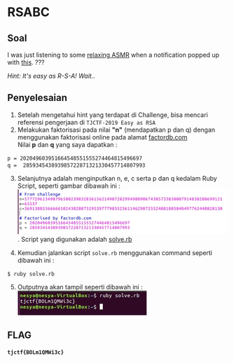 # RSABC

## Soal 
I was just listening to some [relaxing ASMR](https://youtu.be/J2g3lvNkAfI) when a notification popped up with [this](https://static.tjctf.org/68f148e8d4b5ceb8f9fa6da568db024c28b80b55891fba49880b76b35d436114_rsa.txt).
???

_Hint: 
It's easy as R-S-A! Wait.._

## Penyelesaian
1. Setelah mengetahui hint yang terdapat di Challenge, bisa mencari referensi pengerjaan di `TJCTF-2019 Easy as RSA`
2. Melakukan faktorisasi pada nilai __"n"__ (mendapatkan p dan q) dengan menggunakan faktorisasi online pada alamat [factordb.com](http://factordb.com/)
<br> Nilai __p__ dan __q__ yang saya dapatkan :
```
p = 202049603951664548551555274464815496697
q =  285934543893985722871321330457714807993
```
3. Selanjutnya adalah menginputkan n, e, c serta p dan q kedalam Ruby Script, seperti gambar dibawah ini :
![](https://github.com/NesyaKurnia/TJCTF_2020_05311840000009/blob/master/Cryptography/RSABC/code.jpg). Script yang digunakan adalah [solve.rb](https://github.com/NesyaKurnia/TJCTF_2020_05311840000009/blob/master/Cryptography/RSABC/solve.rb)

4. Kemudian jalankan script `solve.rb` menggunakan command seperti dibawah ini :
```
$ ruby solve.rb
```
5. Outputnya akan tampil seperti dibawah ini :
<br> ![](https://github.com/NesyaKurnia/TJCTF_2020_05311840000009/blob/master/Cryptography/RSABC/output.jpg)

## FLAG
__`tjctf{BOLm1QMWi3c}`__
